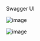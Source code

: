 Swagger UI

![image](https://github.com/user-attachments/assets/3c07fe97-6a24-4574-97a0-77e694b538fc)

![image](https://github.com/user-attachments/assets/76879510-0fd3-4fcc-b5b9-f064861fa22a)
